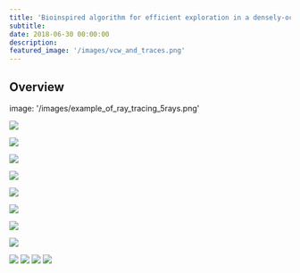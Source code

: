 ```yaml
---
title: 'Bioinspired algorithm for efficient exploration in a densely-occluded environment'
subtitle:
date: 2018-06-30 00:00:00
description:
featured_image: '/images/vcw_and_traces.png'
---
```


## Overview

image: '/images/example_of_ray_tracing_5rays.png'

![](/images/example_of_ray_tracing_5rays.png)

![](/images/patches.png)

![](/images/update2.png)

![](/images/fixins_44steps.png)

![]("/images/example_of_ray_tracing_5rays.png")

![]("/images/patches.png")

![]("/images/update2.png")

![]("/images/fixins_44steps.png")


<div class="gallery" data-columns="2">
    <img src="/images/example_of_ray_tracing_5rays.png">
    <img src="/images/patches.png">
    <img src="/images/update2.png">
    <img src="/images/fixins_44steps.png">
</div>

